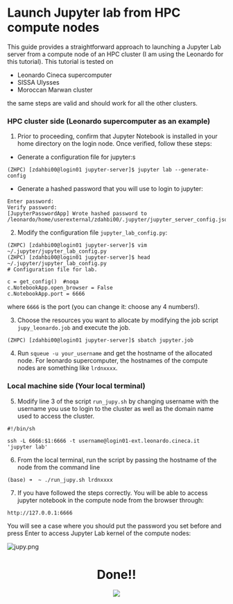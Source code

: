# Launch Jupyter lab from HPC compute nodes

This guide provides a straightforward approach to launching a Jupyter Lab server from a compute node of an HPC cluster (I am using the Leonardo for this tutorial). This tutorial is tested on 

- Leonardo Cineca supercomputer
- SISSA Ulysses 
- Moroccan Marwan cluster
  
the same steps are valid and should work for all the other clusters.

### HPC cluster side (Leonardo supercomputer as an example)

1. Prior to proceeding, confirm that Jupyter Notebook is installed in your home directory on the login node. Once verified, follow these steps:

* Generate a configuration file for jupyter:s

 ```
(ZHPC) [zdahbi00@login01 jupyter-server]$ jupyter lab --generate-config
```


* Generate a hashed password that you will use to login to jupyter:
 
```(ZHPC) [zdahbi00@login01 jupyter-server]$ jupyter notebook password
Enter password: 
Verify password: 
[JupyterPasswordApp] Wrote hashed password to /leonardo/home/userexternal/zdahbi00/.jupyter/jupyter_server_config.json
```


2. Modify the configuration file ```jupyter_lab_config.py```:

```
(ZHPC) [zdahbi00@login01 jupyter-server]$ vim ~/.jupyter/jupyter_lab_config.py
(ZHPC) [zdahbi00@login01 jupyter-server]$ head ~/.jupyter/jupyter_lab_config.py
# Configuration file for lab.

c = get_config()  #noqa
c.NotebookApp.open_browser = False
c.NotebookApp.port = 6666  
```

where ```6666``` is the port (you can change it: choose any 4 numbers!).


3.  Choose the resources you want to allocate by modifying the job script ``` jupy_leonardo.job``` and execute the job.

```
(ZHPC) [zdahbi00@login01 jupyter-server]$ sbatch jupyter.job 
```

4. Run ```squeue -u your_username``` and get the hostname of the allocated node. For leonardo supercomputer, the hostnames of the compute nodes are something like ```lrdnxxxx```.  



### Local machine side (Your local terminal)

5. Modify line 3 of the script ```run_jupy.sh``` by changing username with the username you use to login to the cluster as well as the domain name used to access the cluster.

```
#!/bin/sh

ssh -L 6666:$1:6666 -t username@login01-ext.leonardo.cineca.it 'jupyter lab'
```


6. From the local terminal, run the script by passing the hostname of the node from the command line 

```
(base) ➜  ~ ./run_jupy.sh lrdnxxxx
```

7. If you have followed the steps correctly. You will be able to access jupyter notebook in the compute node from the browser through:

```http://127.0.0.1:6666``` 

You will see a case where you should put the password you set before and press Enter to access Jupyter Lab kernel of the compute nodes:

![jupy.png](imgs/jupy.png)


<h1 align="center">Done!!</h1>

<p align="center">
  <img src="imgs/fun.jpeg" />
</p>


